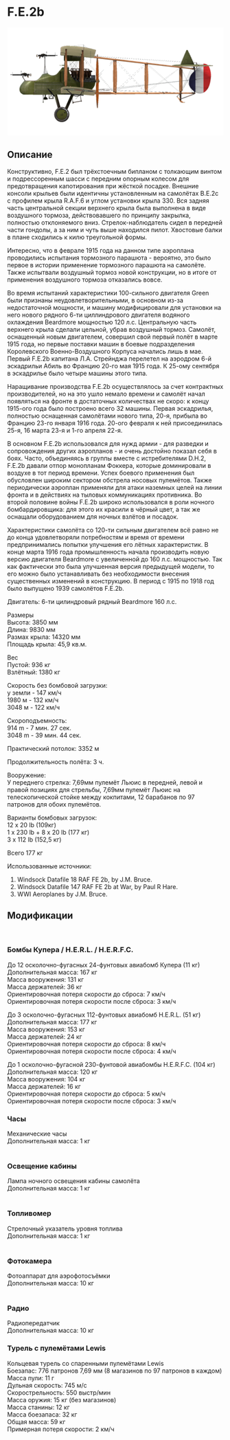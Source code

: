 # F.E.2b  
  
![fe2b](../images/fe2b.png)  
  
## Описание  
  
Конструктивно, F.E.2 был трёхстоечным бипланом с толкающим винтом и подрессоренным шасси с передним опорным колесом для предотвращения капотирования при жёсткой посадке. Внешние консоли крыльев были идентичны установленным на самолётах B.E.2c с профилем крыла R.A.F.6 и углом установки крыла 330. Вся задняя часть центральной секции верхнего крыла была выполнена в виде воздушного тормоза, действовавшего по принципу закрылка, полностью отклоняемого вниз. Стрелок-наблюдатель сидел в передней части гондолы, а за ним и чуть выше находился пилот. Хвостовые балки в плане сходились к килю треугольной формы.   
  
Интересно, что в феврале 1915 года на данном типе аэроплана проводились испытания тормозного парашюта - вероятно, это было первое в истории применение тормозного парашюта на самолёте. Также испытвали воздушный тормоз новой конструкции, но в итоге от применения воздушного тормоза отказались вовсе.  
  
Во время испытаний характеристики 100-сильного двигателя Green были признаны неудовлетворительными, в основном из-за недостаточной мощности, и машину модифицировали для установки на него нового рядного 6-ти циллиндрового двигателя водяного охлаждения Beardmore мощностью 120 л.с. Центральную часть верхнего крыла сделали цельной, убрав воздушный тормоз. Самолёт, оснащенный новым двигателем, совершил свой первый полёт в марте 1915 года, но первые поставки машин в боевые подразделения Королевского Военно-Воздушного Корпуса начались лишь в мае. Первый F.E.2b капитана Л.А. Стрейнджа перелетел на аэродром 6-й эскадрильи Абиль во Францию 20-го мая 1915 года. К 25-ому сентября в эскадрилье было четыре машины этого типа.  
  
Наращивание производства F.E.2b осуществлялось за счет контрактных производителей, но на это ушло немало времени и самолёт начал появляться на фронте в достаточных количествах не скоро: к концу 1915-ого года было построено всего 32 машины. Первая эскадрилья, полностью оснащенная самолётами нового типа, 20-я, прибыла во Францию 23-го января 1916 года. 20-ого февраля к ней присоединилась 25-я, 16 марта 23-я и 1-го апреля 22-я.  
  
В основном F.E.2b использовался для нужд армии - для разведки и сопровождения других аэропланов - и очень достойно показал себя в боях. Часто, объединяясь в группы вместе с истребителями D.H.2, F.E.2b давали отпор монопланам Фоккера, которые доминировали в воздухе в тот период времени. Успех боевого применения был обусловлен широким сектором обстрела носовых пулемётов. Также периодически аэроплан применяли для атаки наземных целей на линии фронта и в действиях на тыловых коммуникациях противника. Во второй половине войны F.E.2b широко использовался в роли ночного бомбардировщика: для этого их красили в чёрный цвет, а так же оснащали оборудованием для ночных взлётов и посадок.  
  
Характеристики самолёта со 120-ти сильным двигателем всё равно не до конца удовлетворяли потребностям и время от времени предпринимались попытки улучшения его лётных характеристик. В конце марта 1916 года промышленность начала производить новую версию двигателя Beardmore с увеличенной до 160 л.с. мощностью. Так как фактически это была улучшенная версия предыдущей модели, то его можно было устанавливать без необходимости внесения существенных изменений в конструкцию. В период с 1915 по 1918 год было выпущено 1939 самолётов F.E.2b.  
  
Двигатель: 6-ти цилиндровый рядный Beardmore 160 л.с.  
  
Размеры  
Высота: 3850 мм  
Длина: 9830 мм  
Размах крыла: 14320 мм  
Площадь крыла: 45,9 кв.м.  
  
Вес  
Пустой:  936 кг  
Взлётный: 1380 кг  
  
Скорость без бомбовой загрузки:  
у земли - 147 км/ч  
 1980 м - 132 км/ч  
 3048 м - 122 км/ч  
  
Скороподъемность:  
 914 m - 7 мин. 27 сек.  
3048 m - 39 мин. 44 сек.  
  
Практический потолок: 3352 м  
  
Продолжительность полёта: 3 ч.  
  
Вооружение:  
У переднего стрелка: 7,69мм пулемёт Льюис в передней, левой и правой позициях для стрельбы, 7,69мм пулемёт Льюис на телескопической стойке между кокпитами, 12 барабанов по 97 патронов для обоих пулемётов.  
  
Варианты бомбовых загрузок:  
12 x 20 lb (109кг)  
1 x 230 lb + 8 x 20 lb (177 кг)  
3 x 112 lb (152,5 кг)  
  
Всего 177 кг  
  
Использованные источники:  
1) Windsock Datafile 18 RAF FE 2b, by J.M. Bruce.  
2) Windsock Datafile 147 RAF FE 2b at War, by Paul R Hare.  
2) WWI Aeroplanes by J.M. Bruce.  
  
## Модификации  
  ﻿
  
### Бомбы Купера / H.E.R.L. / H.E.R.F.C.  
  
До 12 осколочно-фугасных 24-фунтовых авиабомб Купера (11 кг)  
Дополнительная масса: 167 кг  
Масса вооружения: 131 кг  
Масса держателей: 36 кг  
Ориентировочная потеря скорости до сброса: 7 км/ч  
Ориентировочная потеря скорости после сброса: 3 км/ч  
  
До 3 осколочно-фугасных 112-фунтовых авиабомб H.E.R.L. (51 кг)  
Дополнительная масса: 177 кг  
Масса вооружения: 153 кг  
Масса держателей: 24 кг  
Ориентировочная потеря скорости до сброса: 8 км/ч  
Ориентировочная потеря скорости после сброса: 4 км/ч  
  
До 1 осколочно-фугасной 230-фунтовой авиабомбы H.E.R.F.C. (104 кг)  
Дополнительная масса: 120 кг  
Масса вооружения: 104 кг  
Масса держателей: 16 кг  
Ориентировочная потеря скорости до сброса: 5 км/ч  
Ориентировочная потеря скорости после сброса: 3 км/ч  ﻿
  
### Часы  
  
Механические часы  
Дополнительная масса: 1 кг  
  ﻿
  
### Освещение кабины  
  
Лампа ночного освещения кабины самолёта  
Дополнительная масса: 1 кг  
  ﻿
  
### Топливомер  
  
Стрелочный указатель уровня топлива  
Дополнительная масса: 1 кг  
  ﻿
  
### Фотокамера  
  
Фотоаппарат для аэрофотосъёмки   
Дополнительная масса: 10 кг  
  ﻿
  
### Радио  
  
Радиопередатчик  
Дополнительная масса: 10 кг  ﻿
  
### Турель с пулемётами Lewis  
  
Кольцевая турель со спаренными пулемётами Lewis  
Боезапас: 776 патронов 7,69 мм (8 магазинов по 97 патронов в каждом)  
Масса пули: 11 г  
Дульная скорость: 745 м/с  
Скорострельность: 550 выстр/мин  
Масса оружия: 15 кг (без магазинов)  
Масса станины: 12 кг  
Масса боезапаса: 32 кг  
Общая масса: 59 кг  
Примерная потеря скорости: 2 км/ч  